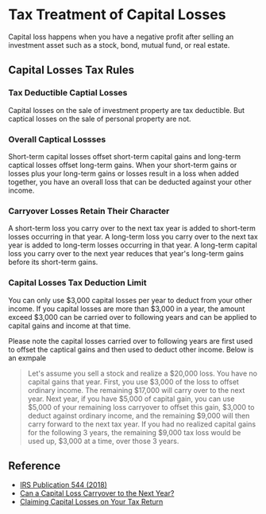 # Tax Treatment of Capital Losses

Capital loss happens when you have a negative profit after selling an investment asset such as a stock, bond, mutual fund, or real estate.

## Capital Losses Tax Rules

### Tax Deductible Captial Losses

Capital losses on the sale of investment property are tax deductible. But captical losses on the sale of personal property are not.

### Overall Captical Lossses

Short-term capital losses offset short-term capital gains and long-term captical losses offset long-term gains.
When your short-term gains or losses plus your long-term gains or losses result in a loss when added together, you have an overall loss that can be deducted against your other income.

### Carryover Losses Retain Their Character

A short-term loss you carry over to the next tax year is added to short-term losses occurring in that year. A long-term loss you carry over to the next tax year is added to long-term losses occurring in that year. A long-term capital loss you carry over to the next year reduces that year's long-term gains before its short-term gains.

### Capital Losses Tax Deduction Limit

You can only use $3,000 capital losses per year to deduct from your other income. If you capital losses are more than $3,000 in a year, the amount exceed $3,000 can be carried over to following years and can be applied to capital gains and income at that time.

Please note the capital losses carried over to following years are first used to offset the captical gains and then used to deduct other income. Below is an exmpale
> Let's assume you sell a stock and realize a $20,000 loss. You have no capital gains that year. First, you use $3,000 of the loss to offset ordinary income. The remaining $17,000 will carry over to the next year. Next year, if you have $5,000 of capital gain, you can use $5,000 of your remaining loss carryover to offset this gain, $3,000 to deduct against ordinary income, and the remaining $9,000 will then carry forward to the next tax year. If you had no realized capital gains for the following 3 years, the remaining $9,000 tax loss would be used up, $3,000 at a time, over those 3 years.

## Reference

* [IRS Publication 544 (2018)](https://www.irs.gov/publications/p544)
* [Can a Capital Loss Carryover to the Next Year?](https://www.thebalance.com/can-a-capital-loss-carryover-to-the-next-year-2388983)
* [Claiming Capital Losses on Your Tax Return](https://www.thebalance.com/capital-losses-3193426)